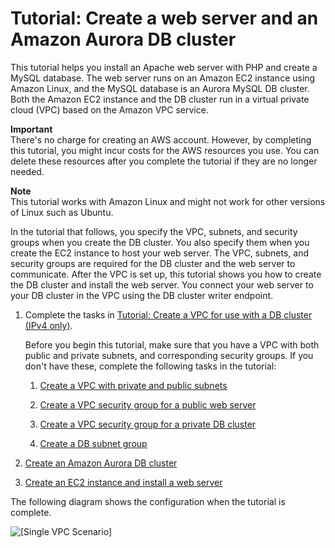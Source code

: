 # Tutorial: Create a web server and an Amazon Aurora DB cluster<a name="TUT_WebAppWithRDS"></a>

This tutorial helps you install an Apache web server with PHP and create a MySQL database\. The web server runs on an Amazon EC2 instance using Amazon Linux, and the MySQL database is an Aurora MySQL DB cluster\. Both the Amazon EC2 instance and the DB cluster run in a virtual private cloud \(VPC\) based on the Amazon VPC service\. 

**Important**  
There's no charge for creating an AWS account\. However, by completing this tutorial, you might incur costs for the AWS resources you use\. You can delete these resources after you complete the tutorial if they are no longer needed\.

**Note**  
This tutorial works with Amazon Linux and might not work for other versions of Linux such as Ubuntu\.

In the tutorial that follows, you specify the VPC, subnets, and security groups when you create the DB cluster\. You also specify them when you create the EC2 instance to host your web server\. The VPC, subnets, and security groups are required for the DB cluster and the web server to communicate\. After the VPC is set up, this tutorial shows you how to create the DB cluster and install the web server\. You connect your web server to your DB cluster in the VPC using the DB cluster writer endpoint\.

1. Complete the tasks in [Tutorial: Create a VPC for use with a DB cluster \(IPv4 only\)](CHAP_Tutorials.WebServerDB.CreateVPC.md)\.

   Before you begin this tutorial, make sure that you have a VPC with both public and private subnets, and corresponding security groups\. If you don't have these, complete the following tasks in the tutorial: 

   1. [Create a VPC with private and public subnets](CHAP_Tutorials.WebServerDB.CreateVPC.md#CHAP_Tutorials.WebServerDB.CreateVPC.VPCAndSubnets)

   1. [Create a VPC security group for a public web server](CHAP_Tutorials.WebServerDB.CreateVPC.md#CHAP_Tutorials.WebServerDB.CreateVPC.SecurityGroupEC2)

   1. [Create a VPC security group for a private DB cluster](CHAP_Tutorials.WebServerDB.CreateVPC.md#CHAP_Tutorials.WebServerDB.CreateVPC.SecurityGroupDB)

   1. [Create a DB subnet group](CHAP_Tutorials.WebServerDB.CreateVPC.md#CHAP_Tutorials.WebServerDB.CreateVPC.DBSubnetGroup)

1. [Create an Amazon Aurora DB cluster](CHAP_Tutorials.WebServerDB.CreateDBCluster.md)

1. [Create an EC2 instance and install a web server](CHAP_Tutorials.WebServerDB.CreateWebServer.md)

The following diagram shows the configuration when the tutorial is complete\.

![\[Single VPC Scenario\]](http://docs.aws.amazon.com/AmazonRDS/latest/AuroraUserGuide/images/con-VPC-sec-grp-aurora.png)